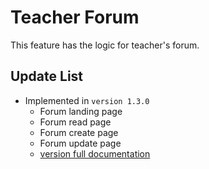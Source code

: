 # Teacher Forum
This feature has the logic for teacher's forum.

## Update List

- Implemented in `version 1.3.0`
  - Forum landing page
  - Forum read page
  - Forum create page
  - Forum update page
  - [version full documentation](../version_docs/version-1.3.0.md)
